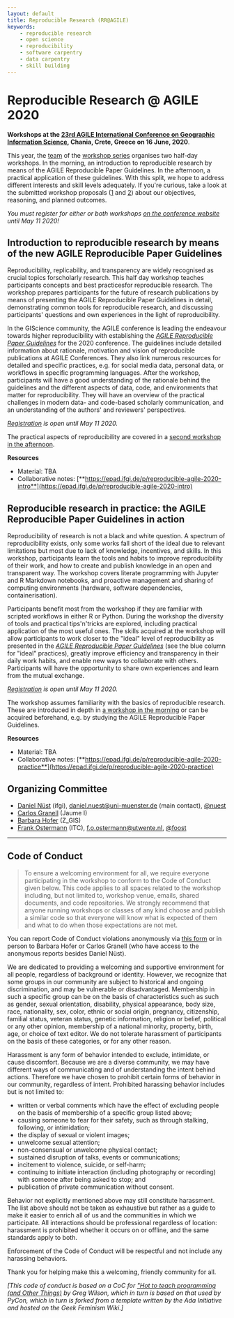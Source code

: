 ```yaml
---
layout: default
title: Reproducible Research (RR@AGILE)
keywords:
    - reproducible research
    - open science
    - reproducibility
    - software carpentry
    - data carpentry
    - skill building
---
```


# Reproducible Research @ AGILE 2020

**Workshops at the [23rd AGILE International Conference on Geographic Information Science](https://agile-online.org/conference-2020/), Chania, Crete, Greece on 16 June, 2020**.

This year, the [team](#organizing-committee) of the [workshop series](../) organises two half-day workshops.
In the morning, an introduction to reproducible research by means of the AGILE Reproducible Paper Guidelines.
In the afternoon, a practical application of these guidelines.
With this split, we hope to address different interests and skill levels adequately.
If you're curious, take a look at the submitted workshop proposals ([1](../public/files/agile2020_workshop-proposal_introduction-to-reproducible-research.pdf)&nbsp;and&nbsp;[2](../public/files/agile2020_workshop-proposal_reproducible-research-in-practice.pdf)) about our objectives, reasoning, and planned outcomes.

_You must register for either or both workshops [on the conference website](https://agile-online.org/conference-2020/registration-2020) until May 11 2020!_

## Introduction to reproducible research by means of the new AGILE Reproducible Paper Guidelines

Reproducibility, replicability, and transparency are widely recognised as crucial topics forscholarly research.
This half day workshop teaches participants concepts and best practicesfor reproducible research.
The workshop prepares participants for the future of research publications by means of presenting the AGILE Reproducible Paper Guidelines in detail, demonstrating common tools for reproducible research, and discussing participants' questions and own experiences in the light of reproducibility.

In the GIScience community, the AGILE conference is leading the endeavour towards higher reproducibility with establishing the _[AGILE Reproducible Paper Guidelines](https://doi.org/10.17605/OSF.IO/CB7Z8)_ for the 2020 conference.
The guidelines include detailed information about rationale, motivation and vision of reproducible publications at AGILE Conferences.
They also link numerous resources for detailed and specific practices, e.g. for social media data, personal data, or workflows in specific programming languages.
After the workshop, participants will have a good understanding of the rationale behind the guidelines and the different aspects of data, code, and environments that matter for reproducibility.
They will have an overview of the practical challenges in modern data- and code-based scholarly communication, and an understanding of the authors' and reviewers' perspectives.

_[Registration](https://agile-online.org/conference-2020/registration-2020) is open until May 11 2020._

The practical aspects of reproducibility are covered in a [second workshop in the afternoon](#reproducible-research-in-practice-the-agile-reproducible-paper-guidelines-in-action).

**Resources**

- Material: TBA
- Collaborative notes: [**https://epad.ifgi.de/p/reproducible-agile-2020-intro**](https://epad.ifgi.de/p/reproducible-agile-2020-intro)

## Reproducible research in practice: the AGILE Reproducible Paper Guidelines in action

Reproducibility of research is not a black and white question.
A spectrum of reproducibility exists, only some works fall short of the ideal due to relevant limitations but most due to lack of knowledge, incentives, and skills.
In this workshop, participants learn the tools and habits to improve reproducibility of their work, and how to create and publish knowledge in an open and transparent way.
The workshop covers literate programming with Jupyter and R Markdown notebooks, and proactive management and sharing of computing environments (hardware, software dependencies, containerisation). 

Participants benefit most from the workshop if they are familiar with scripted workflows in either R or Python.
During the workshop the diversity of tools and practical tips'n'tricks are explored, including practical application of the most useful ones.
The skills acquired at the workshop will allow participants to work closer to the "ideal" level of reproducibility as presented in the [_AGILE Reproducible Paper Guidelines_](​https://doi.org/10.17605/OSF.IO/CB7Z8​) (see the blue column for "ideal" practices), greatly improve efficiency and transparency in their daily work habits, and enable new ways to collaborate with others.
Participants will have the opportunity to share own experiences and learn from the mutual exchange.

_[Registration](https://agile-online.org/conference-2020/registration-2020) is open until May 11 2020._

The workshop assumes familiarity with the basics of reproducible research. These are introduced in depth in [a workshop in the morning](#introduction-to-reproducible-research-by-means-of-the-new-agile-reproducible-paper-guidelines) or can be acquired beforehand, e.g. by studying the AGILE Reproducible Paper Guidelines.

**Resources**

- Material: TBA
- Collaborative notes: [**https://epad.ifgi.de/p/reproducible-agile-2020-practice**](https://epad.ifgi.de/p/reproducible-agile-2020-practice)

## Organizing Committee

- [Daniel Nüst](https://orcid.org/0000-0002-0024-5046) (ifgi), daniel.nuest@uni-muenster.de (main contact), [@nuest](https://github.com/nuest)
- [Carlos Granell](https://orcid.org/0000-0003-1004-9695) (Jaume I)
- [Barbara Hofer](https://orcid.org/0000-0001-7078-3766) (Z_GIS)
- [Frank Ostermann](https://orcid.org/0000-0002-9317-8291) (ITC), f.o.ostermann@utwente.nl, [@foost](https://github.com/foost)

------

## Code of Conduct

> To ensure a welcoming environment for all, we require everyone participating in the workshop to conform to the Code of Conduct given below.
> This code applies to all spaces related to the workshop including, but not limited to, workshop venue, emails, shared documents, and code repositories.
> We strongly recommend that anyone running workshops or classes of any kind choose and publish a similar code so that everyone will know what is expected of them and what to do when those expectations are not met.

You can report Code of Conduct violations anonymously via [this form](https://docs.google.com/forms/d/e/1FAIpQLSc8eXwMHpHQIbj4BptImIDCDlBgRZeq1mEtKBEglxpoIIkpZQ/viewform?usp=sf_link) or in person to Barbara Hofer or Carlos Granell (who have access to the anonymous reports besides Daniel Nüst).

We are dedicated to providing a welcoming and supportive environment for all people, regardless of background or identity.
However, we recognize that some groups in our community are subject to historical and ongoing discrimination, and may be vulnerable or disadvantaged.
Membership in such a specific group can be on the basis of characteristics such as such as gender, sexual orientation, disability, physical appearance, body size, race, nationality, sex, color, ethnic or social origin, pregnancy, citizenship, familial status, veteran status, genetic information, religion or belief, political or any other opinion, membership of a national minority, property, birth, age, or choice of text editor.
We do not tolerate harassment of participants on the basis of these categories, or for any other reason.

Harassment is any form of behavior intended to exclude, intimidate, or cause discomfort.
Because we are a diverse community, we may have different ways of communicating and of understanding the intent behind actions.
Therefore we have chosen to prohibit certain forms of behavior in our community, regardless of intent.
Prohibited harassing behavior includes but is not limited to:

- written or verbal comments which have the effect of excluding people on the basis of membership of a specific group listed above;
- causing someone to fear for their safety, such as through stalking, following, or intimidation;
- the display of sexual or violent images;
- unwelcome sexual attention;
- non-consensual or unwelcome physical contact;
- sustained disruption of talks, events or communications;
- incitement to violence, suicide, or self-harm;
- continuing to initiate interaction (including photography or recording) with someone after being asked to stop; and
- publication of private communication without consent.

Behavior not explicitly mentioned above may still constitute harassment.
The list above should not be taken as exhaustive but rather as a guide to make it easier to enrich all of us and the communities in which we participate.
All interactions should be professional regardless of location: harassment is prohibited whether it occurs on or offline, and the same standards apply to both.

Enforcement of the Code of Conduct will be respectful and not include any harassing behaviors.

Thank you for helping make this a welcoming, friendly community for all.

_[This code of conduct is based on a CoC for ["Hot to teach programming (and Other Things)](http://third-bit.com/teaching/conduct.html) by Greg Wilson, which in turn is based on that used by PyCon, which in turn is forked from a template written by the Ada Initiative and hosted on the Geek Feminism Wiki.]_

